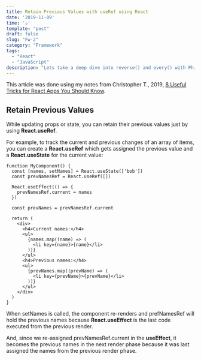 ```yaml
---
title: Retain Previous Values with useRef using React
date: '2019-11-09'
time: '☕️'
template: "post"
draft: false
slug: "Fw-2"
category: "Framework"
tags:
  - "React"
  - "JavaScript"
description: "Lets take a deep dive into reverse() and every() with Philip Oboso."
---
```


This article was done using my notes from Christopher T., 2019, [8 Useful Tricks for React Apps You Should Know](https://jsmanifest.com/8-useful-tricks-in-react-you-should-know/).

## Retain Previous Values

While updating props or state, you can retain their previous values just by using **React.useRef**.

For example, to track the current and previous changes of an array of items, you can create a **React.useRef** which gets assigned the previous value and a **React.useState** for the current value:

```
function MyComponent() {
  const [names, setNames] = React.useState(['bob'])
  const prevNamesRef = React.useRef([])

  React.useEffect(() => {
    prevNamesRef.current = names
  })

  const prevNames = prevNamesRef.current

  return (
    <div>
      <h4>Current names:</h4>
      <ul>
        {names.map((name) => (
          <li key={name}>{name}</li>
        ))}
      </ul>
      <h4>Previous names:</h4>
      <ul>
        {prevNames.map((prevName) => (
          <li key={prevName}>{prevName}</li>
        ))}
      </ul>
    </div>
  )
}
```

When setNames is called, the component re-renders and prefNamesRef will hold the previous names because **React.useEffect** is the last code executed from the previous render.

And, since we re-assigned prevNamesRef.current in the **useEffect**, it becomes the previous names in the next render phase because it was last assigned the names from the previous render phase.
